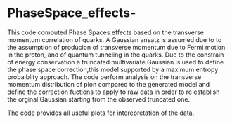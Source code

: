 # PhaseSpace_effects-

This code computed Phase Spaces effects based on the transverse momentum correlation of quarks. A Gaussian ansatz is assumed due to to the assumption of producion of transverse momentum due to Fermi motion in the proton, and of quantum tunneling in the quarks.
Due to the constrain of energy conservation a  truncated multivariate Gaussian is used to define the phase space correction,this model supported by a maximum entropy probaiblity approach. 
The code perform analysis on the transverse momentum distribution of pion compared to the generated model and define the correction fuctions to apply to raw data in order to re establish the orginal Gaussian starting from the observed truncated one.

The code provides all useful plots for interepretation of the data.
